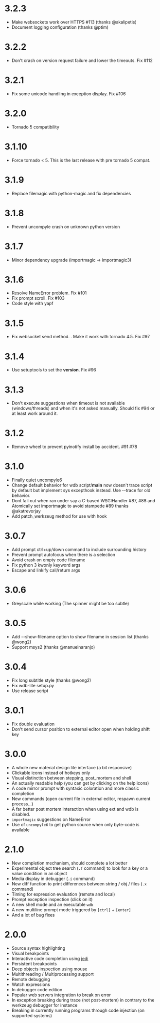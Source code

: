 3.2.3
=====
* Make websockets work over HTTPS #113 (thanks @akalipetis)
* Document logging configuration (thanks @ptim)

3.2.2
=====
* Don't crash on version request failure and lower the timeouts. Fix #112

3.2.1
=====
* Fix some unicode handling in exception display. Fix #106

3.2.0
=====
* Tornado 5 compatibility

3.1.10
======
* Force tornado < 5. This is the last release with pre tornado 5 compat.

3.1.9
=====
* Replace filemagic with python-magic and fix dependencies

3.1.8
=====
 * Prevent uncompyle crash on unknown python version

3.1.7
=====
 * Minor dependency upgrade (importmagic -> importmagic3)

3.1.6
=====
 * Resolve NameError problem. Fix #101
 * Fix prompt scroll. Fix #103
 * Code style with yapf

3.1.5
=====
 * Fix websocket send method. . Make it work with tornado 4.5. Fix #97

3.1.4
=====
 * Use setuptools to set the __version__. Fix #96

3.1.3
=====
 * Don't execute suggestions when timeout is not available (windows/threads) and when it's not asked manually. Should fix #94 or at least work around it.

3.1.2
=====

* Remove wheel to prevent pyinotify install by accident. #91 #78

3.1.0
=====

* Finally quiet uncompyle6
* Change default behavior for wdb script/__main__ now doesn't trace script by default but implement sys excepthook instead. Use --trace for old behavior.
* Dont fail out when ran under say a C-based WSGIHandler #87, #88 and Atomically set importmagic to avoid stampede #89 thanks @akatrevorjay
* Add patch_werkzeug method for use with hook

3.0.7
=====

* Add prompt ctrl+up/down command to include surrounding history
* Prevent prompt autofocus when there is a selection
* Avoid crash on empty code filename
* Fix python 3 kwonly keyword args
* Escape and linkify call/return args


3.0.6
=====

* Greyscale while working (The spinner might be too subtle)


3.0.5
=====

 * Add --show-filename option to show filename in session list (thanks @wong2)
 * Support msys2 (thanks @manuelnaranjo)

3.0.4
=====

 * Fix long subtitle style (thanks @wong2)
 * Fix wdb-lite setup.py
 * Use release script

3.0.1
=====

 * Fix double evaluation
 * Don't send cursor position to external editor open when holding shift key


3.0.0
=====

 * A whole new material design lite interface (a bit responsive)
 * Clickable icons instead of hotkeys only
 * Visual distinction between stepping, post_mortem and shell
 * An actually readable help (you can get by clicking on the help icons)
 * A code mirror prompt with syntaxic coloration and more classic completion
 * New commands (open current file in external editor, respawn current process...)
 * A far better post mortem interaction when using ext and wdb is disabled.
 * `importmagic` suggestions on NameError
 * Use of `uncompyle6` to get python source when only byte-code is available


2.1.0
=====

  * New completion mechanism, should complete a lot better
  * Experimental object tree search (`.f` command) to look for a key or a value condition in an object
  * Media display in debugger (`.i` command)
  * New diff function to print differences between string / obj / files (`.x` command)
  * Timing for expression evaluation (remote and local)
  * Prompt exception inspection (click on it)
  * A new shell mode and an executable `wdb`
  * A new multiline prompt mode triggered by `[ctrl]` + `[enter]`
  * And a lot of bug fixes


2.0.0
=====

 * Source syntax highlighting
 * Visual breakpoints
 * Interactive code completion using [jedi](http://jedi.jedidjah.ch/)
 * Persistent breakpoints
 * Deep objects inspection using mouse
 * Multithreading / Multiprocessing support
 * Remote debugging
 * Watch expressions
 * In debugger code edition
 * Popular web servers integration to break on error
 * In exception breaking during trace (not post-mortem) in contrary to the werkzeug debugger for instance
 * Breaking in currently running programs through code injection (on supported systems)
